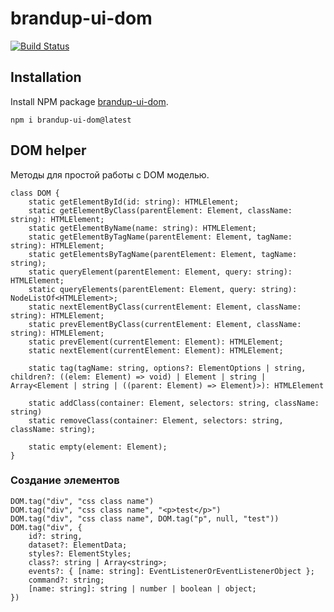 # brandup-ui-dom

[![Build Status](https://dev.azure.com/brandup/BrandUp%20Core/_apis/build/status%2FBrandUp%2Fbrandup-ui?branchName=master)](https://dev.azure.com/brandup/BrandUp%20Core/_build/latest?definitionId=69&branchName=master)

## Installation

Install NPM package [brandup-ui-dom](https://www.npmjs.com/package/brandup-ui-dom).

```
npm i brandup-ui-dom@latest
```

## DOM helper

Методы для простой работы с DOM моделью.

```
class DOM {
    static getElementById(id: string): HTMLElement;
    static getElementByClass(parentElement: Element, className: string): HTMLElement;
    static getElementByName(name: string): HTMLElement;
    static getElementByTagName(parentElement: Element, tagName: string): HTMLElement;
    static getElementsByTagName(parentElement: Element, tagName: string);
    static queryElement(parentElement: Element, query: string): HTMLElement;
    static queryElements(parentElement: Element, query: string): NodeListOf<HTMLElement>;
    static nextElementByClass(currentElement: Element, className: string): HTMLElement;
    static prevElementByClass(currentElement: Element, className: string): HTMLElement;
    static prevElement(currentElement: Element): HTMLElement;
    static nextElement(currentElement: Element): HTMLElement;

    static tag(tagName: string, options?: ElementOptions | string, children?: ((elem: Element) => void) | Element | string | Array<Element | string | ((parent: Element) => Element)>): HTMLElement

    static addClass(container: Element, selectors: string, className: string)
    static removeClass(container: Element, selectors: string, className: string);

    static empty(element: Element);
}
```

### Создание элементов

```
DOM.tag("div", "css class name")
DOM.tag("div", "css class name", "<p>test</p>")
DOM.tag("div", "css class name", DOM.tag("p", null, "test"))
DOM.tag("div", {
    id?: string,
    dataset?: ElementData;
    styles?: ElementStyles;
    class?: string | Array<string>;
    events?: { [name: string]: EventListenerOrEventListenerObject };
    command?: string;
    [name: string]: string | number | boolean | object;
})
```